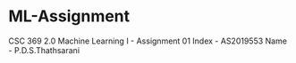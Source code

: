 # ML-Assignment
CSC 369 2.0 Machine Learning I - Assignment 01
Index - AS2019553
Name - P.D.S.Thathsarani
